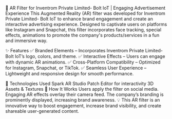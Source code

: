 📸 AR Filter for  Inventrom Private Limited- Bolt IoT | Engaging Advertisement Experience
This Augmented Reality (AR) filter was developed for Inventrom Private Limited- Bolt IoT to enhance brand engagement and create an interactive advertising experience. Designed to captivate users on platforms like Instagram and Snapchat, this filter incorporates face tracking, special effects, animations to promote the company's products/services in a fun and immersive way.

✨ Features
✅ Branded Elements – Incorporates Inventrom Private Limited- Bolt IoT’s logo, colors, and theme.
✅ Interactive Effects – Users can engage with dynamic AR animations.
✅ Cross-Platform Compatibility – Optimized for Instagram, Snapchat, or TikTok.
✅ Seamless User Experience – Lightweight and responsive design for smooth performance.

📌 Technologies Used
Spark AR Studio 
 Patch Editor for interactivity
3D Assets & Textures 
🚀 How It Works
Users apply the filter on social media.
Engaging AR effects overlay their camera feed.
The company’s branding is prominently displayed, increasing brand awareness.
💡 This AR filter is an innovative way to boost engagement, increase brand visibility, and create shareable user-generated content.
